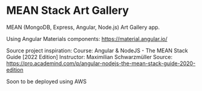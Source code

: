 # MEAN Stack Art Gallery
MEAN (MongoDB, Express, Angular, Node.js) Art Gallery app.

Using Angular Materials components: https://material.angular.io/

Source project inspiration: 
  Course: Angular & NodeJS - The MEAN Stack Guide [2022 Edition]
  Instructor: Maximilian Schwarzmüller
  Source: https://pro.academind.com/p/angular-nodejs-the-mean-stack-guide-2020-edition
 
Soon to be deployed using AWS
